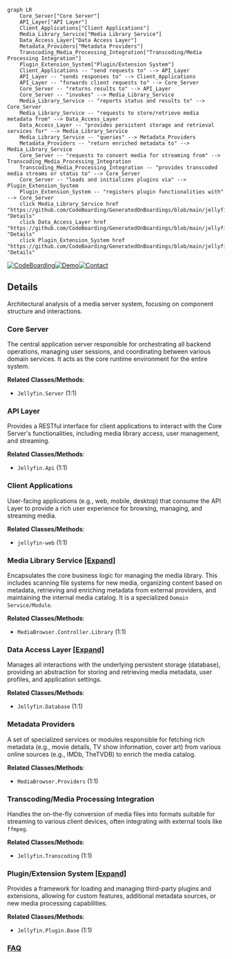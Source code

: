 ```mermaid
graph LR
    Core_Server["Core Server"]
    API_Layer["API Layer"]
    Client_Applications["Client Applications"]
    Media_Library_Service["Media Library Service"]
    Data_Access_Layer["Data Access Layer"]
    Metadata_Providers["Metadata Providers"]
    Transcoding_Media_Processing_Integration["Transcoding/Media Processing Integration"]
    Plugin_Extension_System["Plugin/Extension System"]
    Client_Applications -- "send requests to" --> API_Layer
    API_Layer -- "sends responses to" --> Client_Applications
    API_Layer -- "forwards client requests to" --> Core_Server
    Core_Server -- "returns results to" --> API_Layer
    Core_Server -- "invokes" --> Media_Library_Service
    Media_Library_Service -- "reports status and results to" --> Core_Server
    Media_Library_Service -- "requests to store/retrieve media metadata from" --> Data_Access_Layer
    Data_Access_Layer -- "provides persistent storage and retrieval services for" --> Media_Library_Service
    Media_Library_Service -- "queries" --> Metadata_Providers
    Metadata_Providers -- "return enriched metadata to" --> Media_Library_Service
    Core_Server -- "requests to convert media for streaming from" --> Transcoding_Media_Processing_Integration
    Transcoding_Media_Processing_Integration -- "provides transcoded media streams or status to" --> Core_Server
    Core_Server -- "loads and initializes plugins via" --> Plugin_Extension_System
    Plugin_Extension_System -- "registers plugin functionalities with" --> Core_Server
    click Media_Library_Service href "https://github.com/CodeBoarding/GeneratedOnBoardings/blob/main/jellyfin/Media_Library_Service.md" "Details"
    click Data_Access_Layer href "https://github.com/CodeBoarding/GeneratedOnBoardings/blob/main/jellyfin/Data_Access_Layer.md" "Details"
    click Plugin_Extension_System href "https://github.com/CodeBoarding/GeneratedOnBoardings/blob/main/jellyfin/Plugin_Extension_System.md" "Details"
```

[![CodeBoarding](https://img.shields.io/badge/Generated%20by-CodeBoarding-9cf?style=flat-square)](https://github.com/CodeBoarding/GeneratedOnBoardings)[![Demo](https://img.shields.io/badge/Try%20our-Demo-blue?style=flat-square)](https://www.codeboarding.org/demo)[![Contact](https://img.shields.io/badge/Contact%20us%20-%20contact@codeboarding.org-lightgrey?style=flat-square)](mailto:contact@codeboarding.org)

## Details

Architectural analysis of a media server system, focusing on component structure and interactions.

### Core Server
The central application server responsible for orchestrating all backend operations, managing user sessions, and coordinating between various domain services. It acts as the core runtime environment for the entire system.


**Related Classes/Methods**:

- `Jellyfin.Server` (1:1)


### API Layer
Provides a RESTful interface for client applications to interact with the Core Server's functionalities, including media library access, user management, and streaming.


**Related Classes/Methods**:

- `Jellyfin.Api` (1:1)


### Client Applications
User-facing applications (e.g., web, mobile, desktop) that consume the API Layer to provide a rich user experience for browsing, managing, and streaming media.


**Related Classes/Methods**:

- `jellyfin-web` (1:1)


### Media Library Service [[Expand]](./Media_Library_Service.md)
Encapsulates the core business logic for managing the media library. This includes scanning file systems for new media, organizing content based on metadata, retrieving and enriching metadata from external providers, and maintaining the internal media catalog. It is a specialized `Domain Service/Module`.


**Related Classes/Methods**:

- `MediaBrowser.Controller.Library` (1:1)


### Data Access Layer [[Expand]](./Data_Access_Layer.md)
Manages all interactions with the underlying persistent storage (database), providing an abstraction for storing and retrieving media metadata, user profiles, and application settings.


**Related Classes/Methods**:

- `Jellyfin.Database` (1:1)


### Metadata Providers
A set of specialized services or modules responsible for fetching rich metadata (e.g., movie details, TV show information, cover art) from various online sources (e.g., IMDb, TheTVDB) to enrich the media catalog.


**Related Classes/Methods**:

- `MediaBrowser.Providers` (1:1)


### Transcoding/Media Processing Integration
Handles the on-the-fly conversion of media files into formats suitable for streaming to various client devices, often integrating with external tools like `ffmpeg`.


**Related Classes/Methods**:

- `Jellyfin.Transcoding` (1:1)


### Plugin/Extension System [[Expand]](./Plugin_Extension_System.md)
Provides a framework for loading and managing third-party plugins and extensions, allowing for custom features, additional metadata sources, or new media processing capabilities.


**Related Classes/Methods**:

- `Jellyfin.Plugin.Base` (1:1)




### [FAQ](https://github.com/CodeBoarding/GeneratedOnBoardings/tree/main?tab=readme-ov-file#faq)